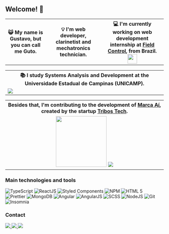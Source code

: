 ## Welcome! 👋
<div align="center">
  <table>
    <th>
      😺 My name is Gustavo, but you can call me Guto.
    </th>
    <th>
      💡 I'm web developer, clarinetist and mechatronics technician.
    </th>
    <th>
      💻 I'm currently working on web development internship at <a href="https://fieldcontrol.com.br/">Field Control</a>, from Brazil. <img  width="30"                   src="https://avatars.githubusercontent.com/u/17989287?s=280&v=4">
    </th>
  </table>
  <table>
    <tr>
      <th> 📚 I study Systems Analysis and Development at the Universidade Estadual de Campinas (UNICAMP).</th>
    </tr>
    <td>
      <img align="center" src="https://www.ft.unicamp.br/sites/default/files/bannerFT.jpg">
    </td>
  </table>
  <table>
    <tr>
      <th>
        Besides that, I'm contributing to the development of <a href="https://www.marca-ai.com/">Marca Aí</a>, created by the startup <a                 href="https://www.tribostech.com">Tribos Tech</a>.
      </th>
    </tr>
    <td align="center">
      <img width="161" src="https://user-images.githubusercontent.com/80481752/163882816-80b2c5b5-26d9-482b-998e-9aa38674d7b3.png">
      <img src="https://user-images.githubusercontent.com/80481752/163882869-378eaca7-158e-4e8a-92e8-c7a624ca3bc1.png">
    </td>
  </table>
</div>
                                                                  
### Main technologies and tools

![TypeScript](https://img.shields.io/badge/TypeScript-007ACC?style=for-the-badge&logo=typescript&logoColor=white)
![ReactJS](https://img.shields.io/badge/React-20232A?style=for-the-badge&logo=react&logoColor=61DAFB)
![Styled Components](https://img.shields.io/badge/-Styled_Components-db7092?style=for-the-badge&logo=styled-components&logoColor=white)
![NPM](https://img.shields.io/badge/-NPM-CB3837?style=for-the-badge&logo=npm&logoColor=white)
![HTML 5](https://img.shields.io/badge/-HTML5-E34F26?style=for-the-badge&logo=html5&logoColor=white)
![Prettier](https://img.shields.io/badge/-Prettier-F7B93E?style=for-the-badge&logo=prettier&logoColor=white)
![MongoDB](https://img.shields.io/badge/-MongoDB-13aa52?style=for-the-badge&logo=mongodb&logoColor=white)
![Angular](https://img.shields.io/badge/Angular-DD0031?style=for-the-badge&logo=angular&logoColor=white)
![AngularJS](https://img.shields.io/badge/AngularJS-A6120D?style=for-the-badge&logo=angularjs&logoColor=white)
![SCSS](https://img.shields.io/badge/Sass-CC6699?style=for-the-badge&logo=sass&logoColor=white)
![NodeJS](https://img.shields.io/badge/Node.js-339933?style=for-the-badge&logo=nodedotjs&logoColor=white)
![Git](https://img.shields.io/badge/Git-F05032?style=for-the-badge&logo=git&logoColor=white)
![Insomnia](https://img.shields.io/badge/-Insomnia-5849BE?style=for-the-badge&logo=insomnia&logoColor=white)

### Contact
  <a href="mailto:guromagnolo23@hotmail.com">
    <img src="https://img.shields.io/badge/guromagnolo23@hotmail.com-0078D4?style=for-the-badge&logo=microsoftoutlook&logoColor=white" target="_blank">
  </a>
  <a href="https://www.linkedin.com/in/gustavo-romagnolo-055584177" target="_blank">
    <img src="https://img.shields.io/badge/-LinkedIn-%230077B5?style=for-the-badge&logo=linkedin&logoColor=white" target="_blank">
  </a>
    <a href="https://instagram.com/gutoromagnolo" target="_blank"><img src="https://img.shields.io/badge/-Instagram-%23E4405F?style=for-the-badge&logo=instagram&logoColor=white" target="_blank">
